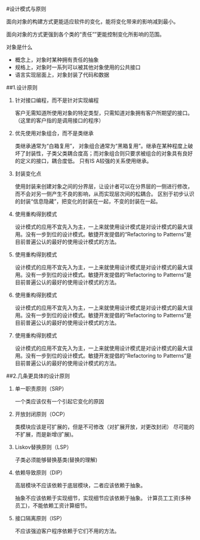 #设计模式与原则

面向对象的构建方式更能适应软件的变化，能将变化带来的影响减到最小。

面向对象的方式更强到各个类的“责任””更能控制变化所影响的范围。

对象是什么

* 概念上，对象时某种拥有责任的抽象
* 规格上，对象时一系列可以被其他对象使用的公共接口
* 语言实现层面上，对象封装了代码和数据

##1.设计原则

1. 针对接口编程，而不是针对实现编程

    客户无需知道所使用对象的特定类型，只需知道对象拥有客户所期望的接口。（这里的客户指的是调用接口的程序）

2. 优先使用对象组合，而不是类继承

    类继承通常为“白箱复用”， 对象组合通常为“黑箱复用”。继承在某种程度上破坏了封装性，子类父类耦合度高；而对象组合则只要求被组合的对象具有良好的定义的接口，耦合度低。
    只有IS A较强的关系使用继承。

3. 封装变化点

    使用封装来创建对象之间的分界层，让设计者可以在分界层的一侧进行修改，而不会对另一侧产生不良的影响，从而实现层次间的松耦合。
    区别于初步认识的封装“信息隐藏”，把变化的封装在一起，不变的封装在一起。

4. 使用重构得到模式

    设计模式的应用不宜先入为主，一上来就使用设计模式是对设计模式的最大误用。没有一步到位的设计模式。敏捷开发提倡的“Refactoring to Patterns”是目前普遍公认的最好的使用设计模式的方法。

4. 使用重构得到模式

    设计模式的应用不宜先入为主，一上来就使用设计模式是对设计模式的最大误用。没有一步到位的设计模式。敏捷开发提倡的“Refactoring to Patterns”是目前普遍公认的最好的使用设计模式的方法。

4. 使用重构得到模式

    设计模式的应用不宜先入为主，一上来就使用设计模式是对设计模式的最大误用。没有一步到位的设计模式。敏捷开发提倡的“Refactoring to Patterns”是目前普遍公认的最好的使用设计模式的方法。

4. 使用重构得到模式

    设计模式的应用不宜先入为主，一上来就使用设计模式是对设计模式的最大误用。没有一步到位的设计模式。敏捷开发提倡的“Refactoring to Patterns”是目前普遍公认的最好的使用设计模式的方法。


##2.几条更具体的设计原则
1. 单一职责原则（SRP）

    一个类应该仅有一个引起它变化的原因

2. 开放封闭原则（OCP）

    类模块应该是可扩展的，但是不可修改（对扩展开放，对更改封闭）
    尽可能的不扩展，而是新增(扩展)。

3. Liskov替换原则（LSP）
    
    子类必须能够替换基类(替换的理解)

4. 依赖导致原则（DIP）

    高层模块不应该依赖于底层模块，二者应该依赖于抽象。

    抽象不应该依赖于实现细节，实现细节应该依赖于抽象。
    计算员工工资(多种员工)，不能依赖工资计算细节。


5. 接口隔离原则（ISP）

    不应该强迫客户程序依赖于它们不用的方法。

